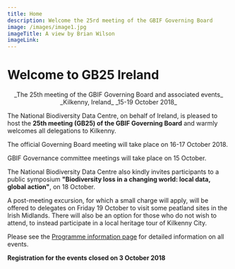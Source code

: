 ```yaml
---
title: Home
description: Welcome the 25rd meeting of the GBIF Governing Board 
image: /images/image1.jpg
imageTitle: A view by Brian Wilson
imageLink: 
---
```


# Welcome to GB25 Ireland 

<p align="center">_The 25th meeting of the GBIF Governing Board and associated events_
_Kilkenny, Ireland_
_15-19 October 2018_</p>

The National Biodiversity Data Centre, on behalf of Ireland, is pleased to host the **25th meeting (GB25) of the GBIF Governing Board** and warmly welcomes all delegations to Kilkenny. 

The official Governing Board meeting will take place on 16-17 October 2018. 

GBIF Governance committee meetings will take place on 15 October. 

The National Biodiversity Data Centre also kindly invites participants to a public symposium **"Biodiversity loss in a changing world: local data, global action"**, on 18 October. 

A post-meeting excursion, for which a small charge will apply, will be offered to delegates on Friday 19 October to visit some peatland sites in the Irish Midlands. There will also be an option for those who do not wish to attend, to instead participate in a local heritage tour of Kilkenny City. 

Please see the [Programme information page](https://gb25.gbif.org/en/programme/) for detailed information on all events. 

**Registration for the events closed on 3 October 2018**

